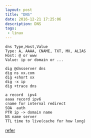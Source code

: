 ```yaml
---
layout: post
title: "DNS"
date: 2016-12-21 17:25:06
description: DNS
tags: 
 - linux
---
```



```
dns Type,Host,Value
Type: A, AAAA, CNAME, TXT, MX, ALIAS
Host: @ or www
Value: ip or domain or ...

dig @dnsserver dns
dig ns xx.com
dig +short xx
dig -x ip
dig +trace dns

a record  ipv4
aaaa record ipv6
cname for internal redirect
SOA  auth
PTR ip -> domain name
NS name server
TTL time to live(cache for how long)
```

[refer](https://www.ruanyifeng.com/blog/2016/06/dns.html)
